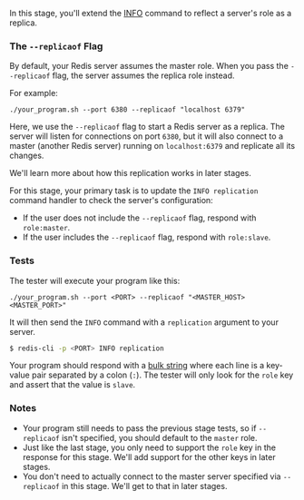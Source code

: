 In this stage, you'll extend the [INFO](https://redis.io/commands/info/) command to reflect a server's role as a replica.

### The `--replicaof` Flag

By default, your Redis server assumes the master role. When you pass the `--replicaof` flag, the server assumes the replica role instead.

For example:

```
./your_program.sh --port 6380 --replicaof "localhost 6379"
```

Here, we use the `--replicaof` flag to start a Redis server as a replica. The server will listen for connections on port `6380`, but it will also connect to a master (another Redis server) running on `localhost:6379` and replicate all its changes.

We'll learn more about how this replication works in later stages. 

For this stage, your primary task is to update the `INFO replication` command handler to check the server's configuration:

- If the user does not include the `--replicaof` flag, respond with `role:master`.
- If the user includes the `--replicaof` flag, respond with `role:slave`.

### Tests

The tester will execute your program like this:

```
./your_program.sh --port <PORT> --replicaof "<MASTER_HOST> <MASTER_PORT>"
```

It will then send the `INFO` command with a `replication` argument to your server.

```bash
$ redis-cli -p <PORT> INFO replication
```

Your program should respond with a [bulk string](https://redis.io/docs/latest/develop/reference/protocol-spec/#bulk-strings) where each line
is a key-value pair separated by a colon (`:`). The tester will only look for the `role` key and assert that the value is `slave`.

### Notes

- Your program still needs to pass the previous stage tests, so if `--replicaof` isn't specified, you should default to the `master` role.
- Just like the last stage, you only need to support the `role` key in the response for this stage. We'll add support for the other keys in later stages.
- You don't need to actually connect to the master server specified via `--replicaof` in this stage. We'll get to that in later stages.
